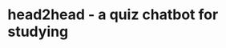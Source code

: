 # head2head - a quiz chatbot for studying



<!--- 

Chat bot for learning
1. Give it a spreadsheet with questions and answers.
2. chatbot will perform text analysis on the answers and questions - identify key words.
3. chatbot asks you the questions, and you respond back. 
4. after submitting answer to chatbot, the chatbot will spit back out report on which ones you got correct, almost correct, and wrong, as well as the keywords for each answer. 
5. Option to rerun test. 

Tech:
React
Firebase
Use text analysis:  
  https://monkeylearn.com/text-analysis/
  https://monkeylearn.com/keyword-extraction/
--->





